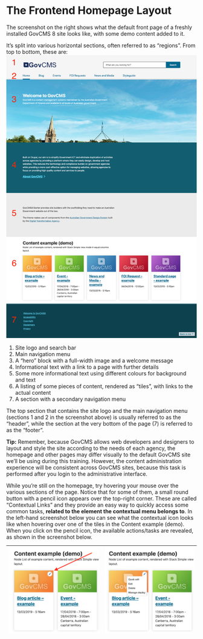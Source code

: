 # The Frontend Homepage Layout



The screenshot on the right shows what the default front page of a freshly installed GovCMS 8 site looks like, with some demo content added to it.

It’s split into various horizontal sections, often referred to as “regions”. From top to bottom, these are:![](../.gitbook/assets/7.png)

1. Site logo and search bar
2. Main navigation menu
3. A “hero” block with a full-width image and a welcome message
4. Informational text with a link to a page with further details
5. Some more informational text using different colours for background and text
6. A listing of some pieces of content, rendered as “tiles”, with links to the actual content
7. A section with a secondary navigation menu

The top section that contains the site logo and the main navigation menu \(sections 1 and 2 in the screenshot above\) is usually referred to as the “header”, while the section at the very bottom of the page \(7\) is referred to as the “footer”.

**Tip:** Remember, because GovCMS allows web developers and designers to layout and style the site according to the needs of each agency, the homepage and other pages may differ visually to the default GovCMS site we’ll be using during this training. However, the content administration experience will be consistent across GovCMS sites, because this task is performed after you login to the administrative interface.

While you’re still on the homepage, try hovering your mouse over the various sections of the page. Notice that for some of them, a small round button with a pencil icon appears over the top-right corner. These are called “Contextual Links” and they provide an easy way to quickly access some common tasks, **related to the element the contextual menu belongs to**. In the left-hand screenshot below you can see what the contextual icon looks like when hovering over one of the tiles in the Content example \(demo\). When you click on the pencil icon, the available actions/tasks are revealed, as shown in the screenshot below.

| ![](../.gitbook/assets/8.png) | ![](../.gitbook/assets/9%20%281%29.png) |
| :--- | :--- |


